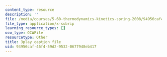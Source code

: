 ```yaml
---
content_type: resource
description: ''
file: /media/courses/5-60-thermodynamics-kinetics-spring-2008/94956caf46f459d295320677948eb417_PmJoExiSPo.vtt
file_type: application/x-subrip
learning_resource_types: []
ocw_type: OCWFile
resourcetype: Other
title: 3play caption file
uid: 94956caf-46f4-59d2-9532-0677948eb417
---
```

